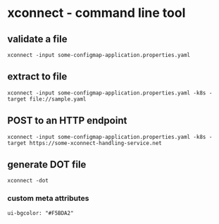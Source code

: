 # xconnect - command line tool

## validate a file

    xconnect -input some-configmap-application.properties.yaml

## extract to file

    xconnect -input some-configmap-application.properties.yaml -k8s -target file://sample.yaml

## POST to an HTTP endpoint

    xconnect -input some-configmap-application.properties.yaml -k8s -target https://some-xconnect-handling-service.net

## generate DOT file

    xconnect -dot

### custom meta attributes

    ui-bgcolor: "#F5BDA2"